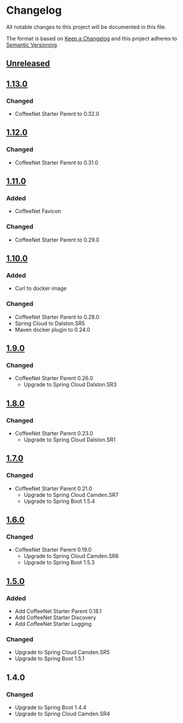 # Changelog 
All notable changes to this project will be documented in this file.

The format is based on [Keep a Changelog](http://keepachangelog.com/en/1.0.0/)
and this project adheres to [Semantic Versioning](http://semver.org/spec/v2.0.0.html).


## [Unreleased]


## [1.13.0]
### Changed
- CoffeeNet Starter Parent to 0.32.0


## [1.12.0]
### Changed
- CoffeeNet Starter Parent to 0.31.0


## [1.11.0]
### Added
- CoffeeNet Favicon

### Changed
- CoffeeNet Starter Parent to 0.29.0


## [1.10.0]
### Added
- Curl to docker image

### Changed
- CoffeeNet Starter Parent to 0.28.0
- Spring Cloud to Dalston.SR5
- Maven docker plugin to 0.24.0


## [1.9.0]
### Changed
- CoffeeNet Starter Parent 0.26.0
  - Upgrade to Spring Cloud Dalston.SR3


## [1.8.0]
### Changed
- CoffeeNet Starter Parent 0.23.0
  - Upgrade to Spring Cloud Dalston.SR1


## [1.7.0]
### Changed
- CoffeeNet Starter Parent 0.21.0
  - Upgrade to Spring Cloud Camden.SR7
  - Upgrade to Spring Boot 1.5.4


## [1.6.0]
### Changed
- CoffeeNet Starter Parent 0.19.0
  - Upgrade to Spring Cloud Camden.SR6
  - Upgrade to Spring Boot 1.5.3


## [1.5.0]
### Added
- Add CoffeeNet Starter Parent 0.18.1
- Add CoffeeNet Starter Discovery
- Add CoffeeNet Starter Logging

### Changed
- Upgrade to Spring Cloud Camden.SR5
- Upgrade to Spring Boot 1.5.1


## 1.4.0
### Changed
- Upgrade to Spring Boot 1.4.4
- Upgrade to Spring Cloud Camden.SR4


[Unreleased]: https://github.com/coffeenet/coffeenet-discovery/compare/discovery-1.13...HEAD
[1.13.0]: https://github.com/coffeenet/coffeenet-discovery/compare/discovery-1.12...discovery-1.13
[1.12.0]: https://github.com/coffeenet/coffeenet-discovery/compare/discovery-1.11...discovery-1.12
[1.11.0]: https://github.com/coffeenet/coffeenet-discovery/compare/discovery-1.10...discovery-1.11
[1.10.0]: https://github.com/coffeenet/coffeenet-discovery/compare/discovery-1.9...discovery-1.10
[1.9.0]: https://github.com/coffeenet/coffeenet-discovery/compare/discovery-1.8...discovery-1.9
[1.8.0]: https://github.com/coffeenet/coffeenet-discovery/compare/discovery-1.7...discovery-1.8
[1.7.0]: https://github.com/coffeenet/coffeenet-discovery/compare/discovery-1.6...discovery-1.7
[1.6.0]: https://github.com/coffeenet/coffeenet-discovery/compare/discovery-1.5...discovery-1.6
[1.5.0]: https://github.com/coffeenet/coffeenet-discovery/compare/discovery-1.4...discovery-1.5
